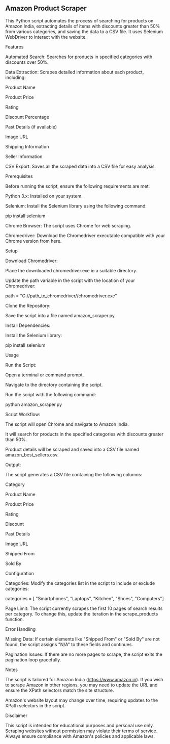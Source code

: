 ## Amazon Product Scraper

This Python script automates the process of searching for products on Amazon India, extracting details of items with discounts greater than 50% from various categories, and saving the data to a CSV file. It uses Selenium WebDriver to interact with the website.

Features

Automated Search: Searches for products in specified categories with discounts over 50%.

Data Extraction: Scrapes detailed information about each product, including:

Product Name

Product Price

Rating

Discount Percentage

Past Details (if available)

Image URL

Shipping Information

Seller Information

CSV Export: Saves all the scraped data into a CSV file for easy analysis.

Prerequisites

Before running the script, ensure the following requirements are met:

Python 3.x: Installed on your system.

Selenium: Install the Selenium library using the following command:

pip install selenium

Chrome Browser: The script uses Chrome for web scraping.

Chromedriver: Download the Chromedriver executable compatible with your Chrome version from here.

Setup

Download Chromedriver:

Place the downloaded chromedriver.exe in a suitable directory.

Update the path variable in the script with the location of your Chromedriver:

path = "C://path_to_chromedriver//chromedriver.exe"

Clone the Repository:

Save the script into a file named amazon_scraper.py.

Install Dependencies:

Install the Selenium library:

pip install selenium

Usage

Run the Script:

Open a terminal or command prompt.

Navigate to the directory containing the script.

Run the script with the following command:

python amazon_scraper.py

Script Workflow:

The script will open Chrome and navigate to Amazon India.

It will search for products in the specified categories with discounts greater than 50%.

Product details will be scraped and saved into a CSV file named amazon_best_sellers.csv.

Output:

The script generates a CSV file containing the following columns:

Category

Product Name

Product Price

Rating

Discount

Past Details

Image URL

Shipped From

Sold By

Configuration

Categories: Modify the categories list in the script to include or exclude categories:

categories = [
    "Smartphones", "Laptops", "Kitchen", "Shoes", "Computers"]

Page Limit: The script currently scrapes the first 10 pages of search results per category. To change this, update the iteration in the scrape_products function.

Error Handling

Missing Data: If certain elements like "Shipped From" or "Sold By" are not found, the script assigns "N/A" to these fields and continues.

Pagination Issues: If there are no more pages to scrape, the script exits the pagination loop gracefully.

Notes

The script is tailored for Amazon India (https://www.amazon.in). If you wish to scrape Amazon in other regions, you may need to update the URL and ensure the XPath selectors match the site structure.

Amazon's website layout may change over time, requiring updates to the XPath selectors in the script.

Disclaimer

This script is intended for educational purposes and personal use only. Scraping websites without permission may violate their terms of service. Always ensure compliance with Amazon's policies and applicable laws.

